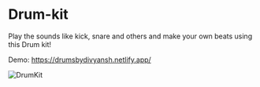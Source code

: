 # Drum-kit
Play the sounds like kick, snare and others and make your own beats using this Drum kit!

Demo: https://drumsbydivyansh.netlify.app/

![DrumKit](https://raw.githubusercontent.com/oyesdev/Drum-kit/master/image/screenshot.png)
